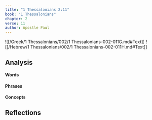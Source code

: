 ```yaml
---
title: "1 Thessalonians 2:11"
book: "1 Thessalonians"
chapter: 2
verse: 11
author: Apostle Paul
---
```

![[/Greek/1 Thessalonians/002/1 Thessalonians-002-011G.md#Text]]
![[/Hebrew/1 Thessalonians/002/1 Thessalonians-002-011H.md#Text]]

## Analysis

#### Words

#### Phrases

#### Concepts

## Reflections
